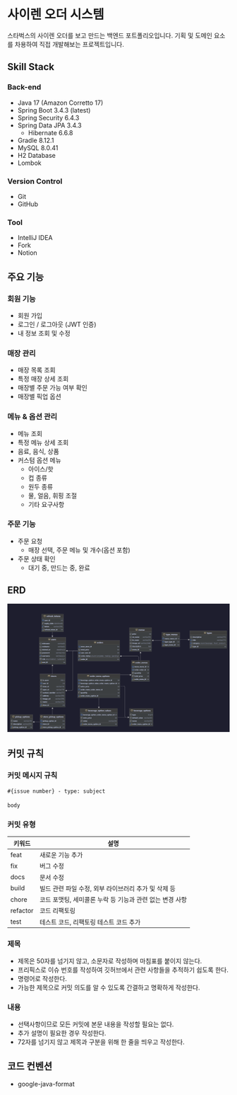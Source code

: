 # 사이렌 오더 시스템
스타벅스의 사이렌 오더를 보고 만드는 백엔드 포트폴리오입니다. 기획 및 도메인 요소를 차용하여 직접 개발해보는 프로젝트입니다.

## Skill Stack

### Back-end
- Java 17 (Amazon Corretto 17)
- Spring Boot 3.4.3 (latest)
- Spring Security 6.4.3
- Spring Data JPA 3.4.3
  - Hibernate 6.6.8
- Gradle 8.12.1
- MySQL 8.0.41
- H2 Database
- Lombok

### Version Control
- Git
- GitHub

### Tool
- IntelliJ IDEA
- Fork
- Notion

## 주요 기능

### 회원 기능
- 회원 가입
- 로그인 / 로그아웃 (JWT 인증)
- 내 정보 조회 및 수정

### 매장 관리
- 매장 목록 조회
- 특정 매장 상세 조회
- 매장별 주문 가능 여부 확인
- 매장별 픽업 옵션

### 메뉴 & 옵션 관리
- 메뉴 조회
- 특정 메뉴 상세 조회
- 음료, 음식, 상품
- 커스텀 옵션 메뉴
  - 아이스/핫
  - 컵 종류
  - 원두 종류
  - 물, 얼음, 휘핑 조절
  - 기타 요구사항

### 주문 기능
- 주문 요청
  - 매장 선택, 주문 메뉴 및 개수(옵션 포함)
- 주문 상태 확인
  - 대기 중, 만드는 중, 완료

## ERD

![siren_order_system.png](./images/siren_order_system.png)

## 커밋 규칙

### 커밋 메시지 규칙

```plain
#{issue number} - type: subject

body
```

### 커밋 유형

| 키워드      | 설명                                |
|----------|-----------------------------------|
| feat     | 새로운 기능 추가                         |
| fix      | 버그 수정                             |
| docs     | 문서 수정                             |
| build    | 빌드 관련 파일 수정, 외부 라이브러리 추가 및 삭제 등   |
| chore    | 코드 포맷팅, 세미콜론 누락 등 기능과 관련 없는 변경 사항 |
| refactor | 코드 리팩토링                           |
| test     | 테스트 코드, 리팩토링 테스트 코드 추가            |

### 제목

- 제목은 50자를 넘기지 않고, 소문자로 작성하며 마침표를 붙이지 않는다.
- 프리픽스로 이슈 번호를 작성하여 깃허브에서 관련 사항들을 추적하기 쉽도록 한다.
- 명령어로 작성한다.
- 가능한 제목으로 커밋 의도를 알 수 있도록 간결하고 명확하게 작성한다.

### 내용

- 선택사항이므로 모든 커밋에 본문 내용을 작성할 필요는 없다.
- 추가 설명이 필요한 경우 작성한다.
- 72자를 넘기지 않고 제목과 구분을 위해 한 줄을 띄우고 작성한다.

## 코드 컨벤션
- google-java-format